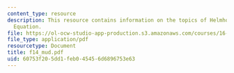 ```yaml
---
content_type: resource
description: This resource contains information on the topics of Helmholtz and Laplace?s
  Equation.
file: https://ol-ocw-studio-app-production.s3.amazonaws.com/courses/16-01-unified-engineering-i-ii-iii-iv-fall-2005-spring-2006/60753f205dd1feb045456d6896753e63_f14_mud.pdf
file_type: application/pdf
resourcetype: Document
title: f14_mud.pdf
uid: 60753f20-5dd1-feb0-4545-6d6896753e63
---
```

